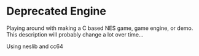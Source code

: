 # Deprecated Engine
Playing around with making a C based NES game, game engine, or demo. This description will probably change a lot over time...

Using neslib and cc64